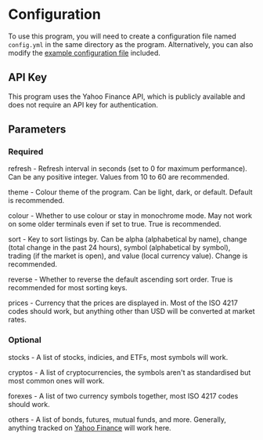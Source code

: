 # Configuration
To use this program, you will need to create a configuration file named `config.yml` in the same directory as the program. Alternatively, you can also modify the [example configuration file](config.yml) included.

## API Key

This program uses the Yahoo Finance API, which is publicly available and does not require an API key for authentication.

## Parameters

### Required

refresh - Refresh interval in seconds (set to 0 for maximum performance). Can be any positive integer. Values from 10 to 60 are recommended.

theme - Colour theme of the program. Can be light, dark, or default. Default is recommended.

colour - Whether to use colour or stay in monochrome mode. May not work on some older terminals even if set to true. True is recommended.

sort - Key to sort listings by. Can be alpha (alphabetical by name), change (total change in the past 24 hours), symbol (alphabetical by symbol), trading (if the market is open), and value (local currency value). Change is recommended.

reverse - Whether to reverse the default ascending sort order. True is recommended for most sorting keys.

prices - Currency that the prices are displayed in. Most of the ISO 4217 codes should work, but anything other than USD will be converted at market rates.

### Optional

stocks - A list of stocks, indicies, and ETFs, most symbols will work.

cryptos - A list of cryptocurrencies, the symbols aren't as standardised but most common ones will work.

forexes - A list of two currency symbols together, most ISO 4217 codes should work.

others - A list of bonds, futures, mutual funds, and more. Generally, anything tracked on [Yahoo Finance](https://finance.yahoo.com/) will work here.
